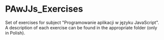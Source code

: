 # PAwJJs_Exercises
Set of exercises for subject "Programowanie aplikacji w języku JavaScript". A description of each exercise can be found in the appropriate folder (only in Polish).
